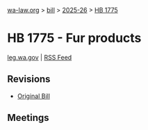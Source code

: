 [wa-law.org](/) > [bill](/bill/) > [2025-26](/bill/2025-26/) > [HB 1775](/bill/2025-26/hb/1775/)

# HB 1775 - Fur products
[leg.wa.gov](https://app.leg.wa.gov/billsummary?BillNumber=1775&Year=2025&Initiative=false) | [RSS Feed](./rss.xml)

## Revisions
* [Original Bill](1/)

## Meetings